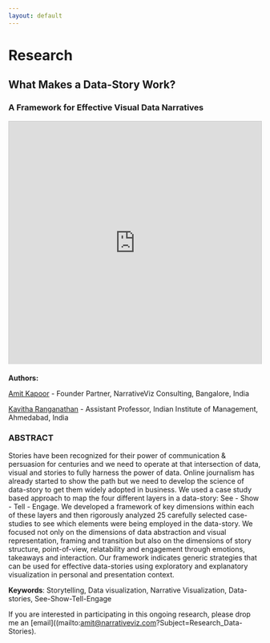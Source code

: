 ```yaml
---
layout: default
---
```


# Research

## What Makes a Data-Story Work?
### A Framework for Effective Visual Data Narratives

<iframe src="http://www.slideshare.net/slideshow/embed_code/29174218?rel=0" width="595" height="485" frameborder="0" marginwidth="0" marginheight="0" scrolling="no" style="border:1px solid #CCC; border-width:1px 1px 0; margin-bottom:5px; max-width: 100%;" allowfullscreen="allowfullscreen">  </iframe> 


**Authors:**

[Amit Kapoor](http://amitkaps.com) - Founder Partner, NarrativeViz Consulting, Bangalore, India

[Kavitha Ranganathan](http://www.iimahd.ernet.in/~kavitha/) - Assistant Professor, Indian Institute of Management, Ahmedabad, India


### ABSTRACT

Stories have been recognized for their power of communication & persuasion for centuries and we need to operate at that intersection of data, visual and stories to fully harness the power of data. Online journalism has already started to show the path but we need to develop the science of data-story to get them widely adopted in business. We used a case study based approach to map the four different layers in a data-story: See - Show - Tell - Engage. We developed a framework of key dimensions within each of these layers and then rigorously analyzed 25 carefully selected case-studies to see which elements were being employed in the data-story. We focused not only on the dimensions of data abstraction and visual representation, framing and transition but also on the dimensions of story structure, point-of-view, relatability and engagement through emotions, takeaways and interaction. Our framework indicates generic strategies that can be used for effective data-stories using exploratory and explanatory visualization in personal and presentation context.  

**Keywords**: Storytelling, Data visualization, Narrative Visualization, Data-stories, See-Show-Tell-Engage

If you are interested in participating in this ongoing research, please drop me an [email]((mailto:amit@narrativeviz.com?Subject=Research_Data-Stories).

